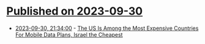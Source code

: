 # [Published on 2023-09-30](index.md)

* [2023-09-30, 21:34:00](https://mobile.slashdot.org/story/23/09/30/1958248/the-us-is-among-the-most-expensive-countries-for-mobile-data-plans-israel-the-cheapest?utm_source=rss1.0mainlinkanon&utm_medium=feed) - [The US Is Among the Most Expensive Countries For Mobile Data Plans, Israel the Cheapest](https://mobile.slashdot.org/story/23/09/30/1958248/the-us-is-among-the-most-expensive-countries-for-mobile-data-plans-israel-the-cheapest?utm_source=rss1.0mainlinkanon&utm_medium=feed)
